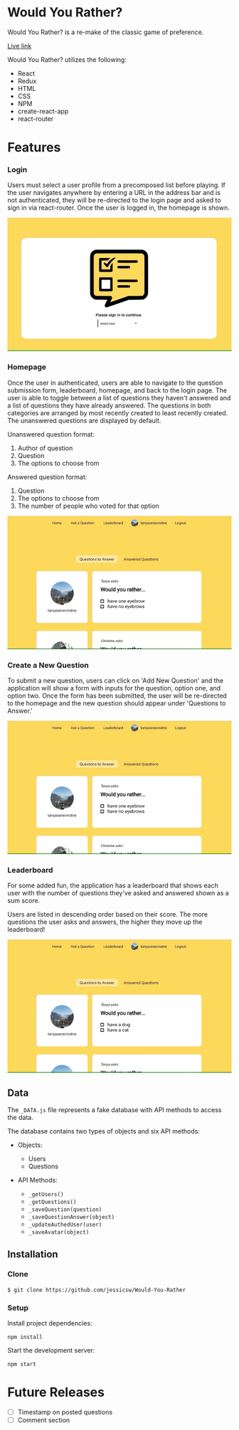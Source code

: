 # Would You Rather?

Would You Rather? is a re-make of the classic game of preference.

[Live link](https://lethal-nest.surge.sh)

Would You Rather? utilizes the following:

* React
* Redux
* HTML
* CSS
* NPM
* create-react-app
* react-router

# Features

### Login

Users must select a user profile from a precomposed list before playing. If the user navigates anywhere by entering a URL in the address bar and is not authenticated, they will be re-directed to the login page and asked to sign in via react-router. Once the user is logged in, the homepage is shown.

<p align="center">
  <img width="550" height="300" src="demo/login-demo.gif">
</p>

### Homepage

Once the user in authenticated, users are able to navigate to the question submission form, leaderboard, homepage, and back to the login page. The user is able to toggle between a list of questions they haven't answered and a list of questions they have already answered. The questions in both categories are arranged by most recently created to least recently created. The unanswered questions are displayed by default.

Unanswered question format:
  1. Author of question
  2. Question
  3. The options to choose from

Answered question format:
  1. Question
  2. The options to choose from
  3. The number of people who voted for that option

<p align="center">
  <img width="550" height="300" src="demo/homepage-demo.gif">
</p>

### Create a New Question

To submit a new question, users can click on 'Add New Question' and the application will show a form with inputs for the question, option one, and option two. Once the form has been submitted, the user will be re-directed to the homepage and the new question should appear under 'Questions to Answer.'

<p align="center">
  <img width="550" height="300" src="demo/new-question-demo.gif">
</p>

### Leaderboard

For some added fun, the application has a leaderboard that shows each user with the number of questions they've asked and answered shown as a sum score.

Users are listed in descending order based on their score. The more questions the user asks and answers, the higher they move up the leaderboard!

<p align="center">
  <img width="550" height="300" src="demo/leaderboard-demo.gif">
</p>

## Data

The `_DATA.js` file represents a fake database with API methods to access the data.

The database contains two types of objects and six API methods:

* Objects:
  * Users
  * Questions

* API Methods:
  * `_getUsers()`
  * `_getQuestions()`
  * `_saveQuestion(question)`
  * `_saveQuestionAnswer(object)`
  * `_updateAuthedUser(user)`
  * `_saveAvatar(object)`

## Installation

### Clone

```shell
$ git clone https://github.com/jessicsw/Would-You-Rather
```

### Setup

Install project dependencies:

```shell
npm install
```

Start the development server:

```shell
npm start
```

# Future Releases

- [ ] Timestamp on posted questions
- [ ] Comment section
